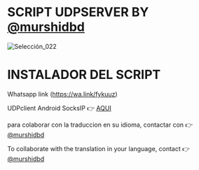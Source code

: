 # SCRIPT UDPSERVER BY [@murshidbd](https://wa.link/fykuuz)

![Selección_022](https://i.postimg.cc/vB64CdjH/Screenshot-21.png)

# INSTALADOR DEL SCRIPT

Whatsapp link (https://wa.link/fykuuz)

UDPclient Android SocksIP :point_right: [AQUI](https://play.google.com/store/apps/details?id=com.newtoolsworks.sockstunnel)

para colaborar con la traduccion en su idioma, contactar con :point_right: [@murshidbd](https://t.me/murshidbd)

To collaborate with the translation in your language, contact :point_right: [@murshidbd](https://t.me/murshidbd)
